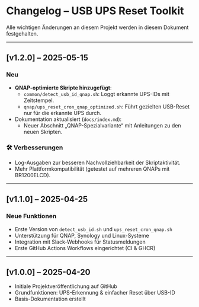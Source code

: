 # Changelog – USB UPS Reset Toolkit

Alle wichtigen Änderungen an diesem Projekt werden in diesem Dokument festgehalten.

---

## [v1.2.0] – 2025-05-15

### Neu
- **QNAP-optimierte Skripte hinzugefügt**:
  - `common/detect_usb_id_qnap.sh`: Loggt erkannte UPS-IDs mit Zeitstempel.
  - `qnap/ups_reset_cron_qnap_optimized.sh`: Führt gezielten USB-Reset nur für die erkannte UPS durch.
- Dokumentation aktualisiert (`docs/index.md`):
  - Neuer Abschnitt „QNAP-Spezialvariante“ mit Anleitungen zu den neuen Skripten.

### 🛠 Verbesserungen
- Log-Ausgaben zur besseren Nachvollziehbarkeit der Skriptaktivität.
- Mehr Plattformkompatibilität (getestet auf mehreren QNAPs mit BR1200ELCD).

---

## [v1.1.0] – 2025-04-25

### Neue Funktionen
- Erste Version von `detect_usb_id.sh` und `ups_reset_cron_qnap.sh`
- Unterstützung für QNAP, Synology und Linux-Systeme
- Integration mit Slack-Webhooks für Statusmeldungen
- Erste GitHub Actions Workflows eingerichtet (CI & GHCR)

---

## [v1.0.0] – 2025-04-20

- Initiale Projektveröffentlichung auf GitHub
- Grundfunktionen: UPS-Erkennung & einfacher Reset über USB-ID
- Basis-Dokumentation erstellt

